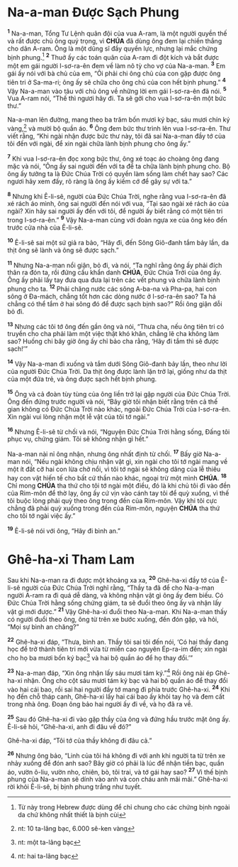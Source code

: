 # Na-a-man Được Sạch Phung

<sup><b>1</b></sup> Na-a-man, Tổng Tư Lệnh quân đội của vua A-ram, là một người quyền thế và rất được chủ ông quý trọng, vì **CHÚA** đã dùng ông đem lại chiến thắng cho dân A-ram. Ông là một dũng sĩ đầy quyền lực, nhưng lại mắc chứng bịnh phung.[^1-2194568c-5f11-49ba-b37a-109c5654a6bb] <sup><b>2</b></sup> Thuở ấy các toán quân của A-ram đi đột kích và bắt được một em gái người I-sơ-ra-ên đem về làm nô tỳ cho vợ của Na-a-man. <sup><b>3</b></sup> Em gái ấy nói với bà chủ của em, “Ôi phải chi ông chủ của con gặp được ông tiên tri ở Sa-ma-ri; ông ấy sẽ chữa cho ông chủ của con hết bịnh phung.” <sup><b>4</b></sup> Vậy Na-a-man vào tâu với chủ ông về những lời em gái I-sơ-ra-ên đã nói. <sup><b>5</b></sup> Vua A-ram nói, “Thế thì ngươi hãy đi. Ta sẽ gởi cho vua I-sơ-ra-ên một bức thư.”

Na-a-man lên đường, mang theo ba trăm bốn mươi ký bạc, sáu mươi chín ký vàng,[^2-2194568c-5f11-49ba-b37a-109c5654a6bb] và mười bộ quần áo. <sup><b>6</b></sup> Ông đem bức thư trình lên vua I-sơ-ra-ên. Thư viết rằng, “Khi ngài nhận được bức thư này, tôi đã sai Na-a-man đầy tớ của tôi đến với ngài, để xin ngài chữa lành bịnh phung cho ông ấy.”

<sup><b>7</b></sup> Khi vua I-sơ-ra-ên đọc xong bức thư, ông xé toạc áo choàng ông đang mặc và nói, “Ông ấy sai người đến với ta để ta chữa lành bịnh phung cho. Bộ ông ấy tưởng ta là Đức Chúa Trời có quyền làm sống làm chết hay sao? Các ngươi hãy xem đấy, rõ ràng là ông ấy kiếm cớ để gây sự với ta.”

<sup><b>8</b></sup> Nhưng khi Ê-li-sê, người của Đức Chúa Trời, nghe rằng vua I-sơ-ra-ên đã xé rách áo mình, ông sai người đến nói với vua, “Tại sao ngài xé rách áo của ngài? Xin hãy sai người ấy đến với tôi, để người ấy biết rằng có một tiên tri trong I-sơ-ra-ên.” <sup><b>9</b></sup> Vậy Na-a-man cùng với đoàn ngựa xe của ông kéo đến trước cửa nhà của Ê-li-sê.

<sup><b>10</b></sup> Ê-li-sê sai một sứ giả ra bảo, “Hãy đi, đến Sông Giô-đanh tắm bảy lần, da thịt ông sẽ lành và ông sẽ được sạch.”

<sup><b>11</b></sup> Nhưng Na-a-man nổi giận, bỏ đi, và nói, “Ta nghĩ rằng ông ấy phải đích thân ra đón ta, rồi đứng cầu khẩn danh **CHÚA**, Đức Chúa Trời của ông ấy. Ông ấy phải lấy tay đưa qua đưa lại trên các vết phung và chữa lành bịnh phung cho ta. <sup><b>12</b></sup> Phải chăng nước các sông A-ba-na và Pha-pa, hai con sông ở Đa-mách, chẳng tốt hơn các dòng nước ở I-sơ-ra-ên sao? Ta há chẳng có thể tắm ở hai sông đó để được sạch bịnh sao?” Rồi ông giận dỗi bỏ đi.

<sup><b>13</b></sup> Nhưng các tôi tớ ông đến gần ông và nói, “Thưa cha, nếu ông tiên tri có truyền cho cha phải làm một việc thật khó khăn, chẳng lẽ cha không làm sao? Huống chi bây giờ ông ấy chỉ bảo cha rằng, ‘Hãy đi tắm thì sẽ được sạch!’”

<sup><b>14</b></sup> Vậy Na-a-man đi xuống và tắm dưới Sông Giô-đanh bảy lần, theo như lời của người Đức Chúa Trời. Da thịt ông được lành lặn trở lại, giống như da thịt của một đứa trẻ, và ông được sạch hết bịnh phung.

<sup><b>15</b></sup> Ông và cả đoàn tùy tùng của ông liền trở lại gặp người của Đức Chúa Trời. Ông đến đứng trước người và nói, “Bây giờ tôi nhận biết rằng trên cả thế gian không có Đức Chúa Trời nào khác, ngoài Đức Chúa Trời của I-sơ-ra-ên. Xin ngài vui lòng nhận một lễ vật của tôi tớ ngài.”

<sup><b>16</b></sup> Nhưng Ê-li-sê từ chối và nói, “Nguyện Đức Chúa Trời hằng sống, Đấng tôi phục vụ, chứng giám. Tôi sẽ không nhận gì hết.”

Na-a-man nài nỉ ông nhận, nhưng ông nhất định từ chối. <sup><b>17</b></sup> Bấy giờ Na-a-man nói, “Nếu ngài không chịu nhận vật gì, xin ngài cho tôi tớ ngài mang về một ít đất cỡ hai con lừa chở nổi, vì tôi tớ ngài sẽ không dâng của lễ thiêu hay con vật hiến tế cho bất cứ thần nào khác, ngoại trừ một mình **CHÚA**. <sup><b>18</b></sup> Chỉ mong **CHÚA** tha thứ cho tôi tớ ngài một điều, đó là khi chủ tôi đi vào đền của Rim-môn để thờ lạy, ông ấy cứ vịn vào cánh tay tôi để quỳ xuống, vì thế tôi buộc lòng phải quỳ theo ông trong đền của Rim-môn. Vậy khi tôi cực chẳng đã phải quỳ xuống trong đền của Rim-môn, nguyện **CHÚA** tha thứ cho tôi tớ ngài việc ấy.”

<sup><b>19</b></sup> Ê-li-sê nói với ông, “Hãy đi bình an.”

# Ghê-ha-xi Tham Lam

Sau khi Na-a-man ra đi được một khoảng xa xa, <sup><b>20</b></sup> Ghê-ha-xi đầy tớ của Ê-li-sê người của Đức Chúa Trời nghĩ rằng, “Thầy ta đã để cho Na-a-man người A-ram ra đi quá dễ dàng, và không nhận vật gì ông ấy đem biếu. Có Đức Chúa Trời hằng sống chứng giám, ta sẽ đuổi theo ông ấy và nhận lấy vật gì mới được.” <sup><b>21</b></sup> Vậy Ghê-ha-xi đuổi theo Na-a-man. Khi Na-a-man thấy có người đuổi theo ông, ông từ trên xe bước xuống, đến đón gặp, và hỏi, “Mọi sự bình an chăng?”

<sup><b>22</b></sup> Ghê-ha-xi đáp, “Thưa, bình an. Thầy tôi sai tôi đến nói, ‘Có hai thầy đang học để trở thành tiên tri mới vừa từ miền cao nguyên Ép-ra-im đến; xin ngài cho họ ba mươi bốn ký bạc[^3-2194568c-5f11-49ba-b37a-109c5654a6bb] và hai bộ quần áo để họ thay đổi.’”

<sup><b>23</b></sup> Na-a-man đáp, “Xin ông nhận lấy sáu mươi tám ký.”[^4-2194568c-5f11-49ba-b37a-109c5654a6bb] Rồi ông nài ép Ghê-ha-xi nhận. Ông cho cột sáu mươi tám ký bạc và hai bộ quần áo để thay đổi vào hai cái bao, rồi sai hai người đầy tớ mang đi phía trước Ghê-ha-xi. <sup><b>24</b></sup> Khi họ đến chỗ tháp canh, Ghê-ha-xi lấy hai cái bao ấy khỏi tay họ và đem cất trong nhà ông. Đoạn ông bảo hai người ấy đi về, và họ đã ra về.

<sup><b>25</b></sup> Sau đó Ghê-ha-xi đi vào gặp thầy của ông và đứng hầu trước mặt ông ấy. Ê-li-sê hỏi, “Ghê-ha-xi, anh đi đâu về đó?”

Ghê-ha-xi đáp, “Tôi tớ của thầy không đi đâu cả.”

<sup><b>26</b></sup> Nhưng ông bảo, “Linh của tôi há không đi với anh khi người ta từ trên xe nhảy xuống để đón anh sao? Bây giờ có phải là lúc để nhận tiền bạc, quần áo, vườn ô-liu, vườn nho, chiên, bò, tôi trai, và tớ gái hay sao? <sup><b>27</b></sup> Vì thế bịnh phung của Na-a-man sẽ dính vào anh và con cháu anh mãi mãi.” Ghê-ha-xi rời khỏi Ê-li-sê, bị bịnh phung trắng như tuyết.

[^1-2194568c-5f11-49ba-b37a-109c5654a6bb]: Từ này trong Hebrew được dùng để chỉ chung cho các chứng bịnh ngoài da chứ không nhất thiết là bịnh cùi

[^2-2194568c-5f11-49ba-b37a-109c5654a6bb]: nt: 10 ta-lâng bạc, 6.000 sê-ken vàng

[^3-2194568c-5f11-49ba-b37a-109c5654a6bb]: nt: một ta-lâng bạc

[^4-2194568c-5f11-49ba-b37a-109c5654a6bb]: nt: hai ta-lâng bạc
